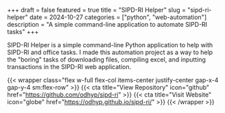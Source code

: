 +++
draft = false
featured = true
title = "SIPD-RI Helper"
slug = "sipd-ri-helper"
date = 2024-10-27
categories = ["python", "web-automation"]
description = "A simple command-line application to automate SIPD-RI tasks"
+++

SIPD-RI Helper is a simple command-line Python application to help with SIPD-RI and office tasks. I made this automation project as a way to help the "boring" tasks of downloading files, compiling excel, and inputting transactions in the SIPD-RI web application.

{{< wrapper class="flex w-full flex-col items-center justify-center gap-x-4 gap-y-4 sm:flex-row" >}}
{{< cta title="View Repository" icon="github" href="https://github.com/odhyp/sipd-ri" >}}
{{< cta title="Visit Website" icon="globe" href="https://odhyp.github.io/sipd-ri/" >}}
{{< /wrapper >}}
